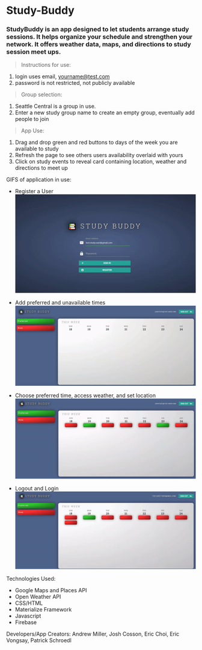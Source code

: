 # Study-Buddy

### StudyBuddy is an app designed to let students arrange study sessions. It helps organize your schedule and strengthen your network. It offers weather data, maps, and directions to study session meet ups.

> Instructions for use:

1. login uses email, yourname@test.com
2. password is not restricted, not publicly available

> Group selection:

1. Seattle Central is a group in use.
2. Enter a new study group name to create an empty group, eventually add people to join

> App Use:

1. Drag and drop green and red buttons to days of the week you are available to study
2. Refresh the page to see others users availability overlaid with yours
3. Click on study events to reveal card containing location, weather and directions to meet up

GIFS of application in use:

- Register a User
  ![](registerUser.gif)

- Add preferred and unavailable times
  ![](addTimes.gif)

- Choose preferred time, access weather, and set location
  ![](seeWeatherAndLocation.gif)

- Logout and Login
  ![](logoutLogin.gif)

Technologies Used:

- Google Maps and Places API
- Open Weather API
- CSS/HTML
- Materialize Framework
- Javascript
- Firebase

Developers/App Creators: Andrew Miller, Josh Cosson, Eric Choi, Eric Vongsay, Patrick Schroedl
